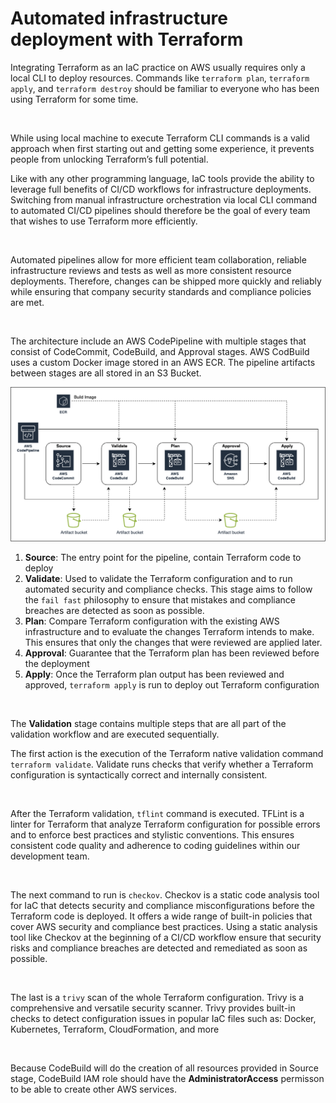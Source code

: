 # Automated infrastructure deployment with Terraform

Integrating Terraform as an IaC practice on AWS usually requires only a local CLI to deploy resources. Commands like `terraform plan`, `terraform apply`, and `terraform destroy` should be familiar to everyone who has been using Terraform for some time.

&nbsp;

While using local machine to execute Terraform CLI commands is a valid approach when first starting out and getting some experience, it prevents people from unlocking Terraform’s full potential.

Like with any other programming language, IaC tools provide the ability to leverage full benefits of CI/CD workflows for infrastructure deployments. Switching from manual infrastructure orchestration via local CLI command to automated CI/CD pipelines should therefore be the goal of every team that wishes to use Terraform more efficiently.

&nbsp;

Automated pipelines allow for more efficient team collaboration, reliable infrastructure reviews and tests as well as more consistent resource deployments. Therefore, changes can be shipped more quickly and reliably while ensuring that company security standards and compliance policies are met.

&nbsp;

The architecture include an AWS CodePipeline with multiple stages that consist of CodeCommit, CodeBuild, and Approval stages. AWS CodBuild uses a custom Docker image stored in an AWS ECR. The pipeline artifacts between stages are all stored in an S3 Bucket.

<img src="./terraform-codepipeline.png" width="1000">

1.  **Source**: The entry point for the pipeline, contain Terraform code to deploy
2.  **Validate**: Used to validate the Terraform configuration and to run automated security and compliance checks. This stage aims to follow the `fail fast` philosophy to ensure that mistakes and compliance breaches are detected as soon as possible.
3.  **Plan**: Compare Terraform configuration with the existing AWS infrastructure and to evaluate the changes Terraform intends to make. This ensures that only the changes that were reviewed are applied later.
4.  **Approval**: Guarantee that the Terraform plan has been reviewed before the deployment
5.  **Apply**: Once the Terraform plan output has been reviewed and approved, `terraform apply` is run to deploy out Terraform configuration

&nbsp;

The **Validation** stage contains multiple steps that are all part of the validation workflow and are executed sequentially.

The first action is the execution of the Terraform native validation command `terraform validate`. Validate runs checks that verify whether a Terraform configuration is syntactically correct and internally consistent.

&nbsp;

After the Terraform validation, `tflint` command is executed. TFLint is a linter for Terraform that analyze Terraform configuration for possible errors and to enforce best practices and stylistic conventions. This ensures consistent code quality and adherence to coding guidelines within our development team.

&nbsp;

The next command to run is `checkov`. Checkov is a static code analysis tool for IaC that detects security and compliance misconfigurations before the Terraform code is deployed. It offers a wide range of built-in policies that cover AWS security and compliance best practices. Using a static analysis tool like Checkov at the beginning of a CI/CD workflow ensure that security risks and compliance breaches are detected and remediated as soon as possible.

&nbsp;

The last is a `trivy` scan of the whole Terraform configuration. Trivy is a comprehensive and versatile security scanner. Trivy provides built-in checks to detect configuration issues in popular IaC files such as: Docker, Kubernetes, Terraform, CloudFormation, and more

&nbsp;

Because CodeBuild will do the creation of all resources provided in Source stage, CodeBuild IAM role should have the **AdministratorAccess** permisson to be able to create other AWS services.

&nbsp;
